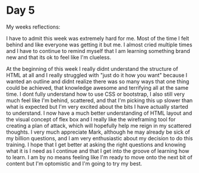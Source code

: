# Day 5

My weeks reflections:

I have to admit this week was extremely hard for me. Most of the time I felt behind and like everyone was getting it but me. I almost cried multiple times and I have to continue to remind myself that I am learning something brand new and that its ok to feel like I'm clueless. 

At the beginning of this week I really didnt understand the structure of HTML at all and I really struggled with "just do it how you want" because I wanted an outline and didnt realize there was so many ways that one thing could be achieved, that knowledge awesome and terrifying all at the same time. I dont fully understand how to use CSS or bootstrap, I also still very much feel like I'm behind, scattered, and that I'm picking this up slower than what is expected but I'm very excited about the bits I have actually started to understand. I now have a much better understanding of HTML layout and the visual concept of flex box and I really like the wireframing tool for creating a plan of attack, which will hopefully help me reign in my scattered thoughts. I very much appreciate Mark, although he may already be sick of my billion questions, and I am very enthusiastic about my decision to do this training. I hope that I get better at asking the right questions and knowing what it is I need as I continue and that I get into the groove of learning how to learn. I am by no means feeling like I'm ready to move onto the next bit of content but I'm optomistic and I'm going to try my best.
